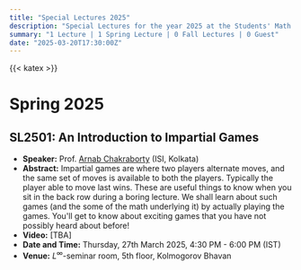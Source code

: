 ```yaml
---
title: "Special Lectures 2025"
description: "Special Lectures for the year 2025 at the Students' Math Club at Indian Statistical Institute, Kolkata."
summary: "1 Lecture | 1 Spring Lecture | 0 Fall Lectures | 0 Guest"
date: "2025-03-20T17:30:00Z"
---
```


{{< katex >}}

# Spring 2025

## SL2501: An Introduction to Impartial Games

- **Speaker:** Prof. [Arnab Chakraborty](https://www.isical.ac.in/~arnabc/) (ISI, Kolkata)
- **Abstract:** Impartial games are where two players alternate moves, and the same set of moves is available to both the players. Typically the player able to move last wins. These are useful things to know when you sit in the back row during a boring lecture. We shall learn about such games (and the some of the math underlying it) by actually playing the games. You'll get to know about exciting games that you have not possibly heard about before!
- **Video:** [TBA]
- **Date and Time:** Thursday, 27th March 2025, 4:30 PM - 6:00 PM (IST)
- **Venue:** $L^{\infty}$-seminar room, 5th floor, Kolmogorov Bhavan
